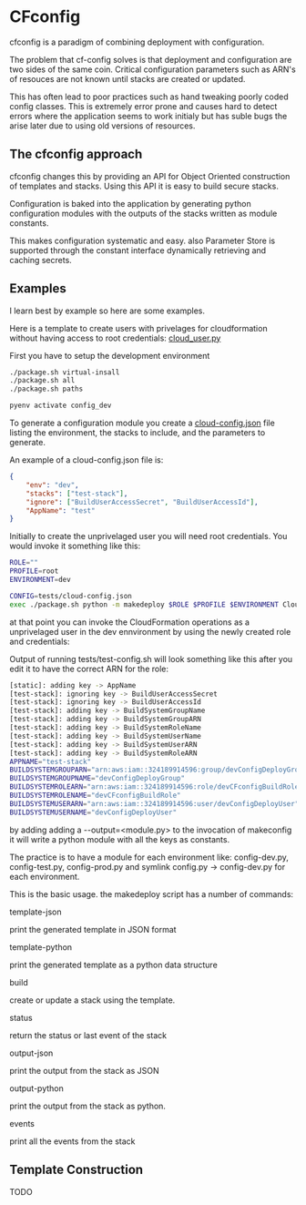 # CFconfig

cfconfig is a paradigm of combining deployment with configuration.

The problem that cf-config solves is that deployment and configuration
are two sides of the same coin. Critical configuration parameters such
as ARN's of resouces are not known until stacks are created or updated.

This has often lead to poor practices such as hand tweaking poorly coded
config classes. This is extremely error prone and causes hard to detect
errors where the application seems to work initialy but has suble bugs
the arise later due to using old versions of resources.

## The cfconfig approach

cfconfig changes this by providing an API for Object Oriented construction
of templates and stacks. Using this API it is easy to build secure stacks.

Configuration is baked into the application by generating python configuration
modules with the outputs of the stacks written as module constants.

This makes configuration systematic and easy. also Parameter Store is supported
through the constant interface dynamically retrieving and caching secrets.

## Examples

I learn best by example so here are some examples.

Here is a template to create users with privelages for cloudformation
without having access to root credentials: [cloud_user.py](CloudFormation/cloud_user.py)

First you have to setup the development environment

```bash
./package.sh virtual-insall
./package.sh all 
./package.sh paths

pyenv activate config_dev
```

To generate a configuration module you create a [cloud-config.json](tests/cloud-config.json)
file listing the environment, the stacks to include, and the parameters to
generate.

An example of a cloud-config.json file is:

```json
{
    "env": "dev",
    "stacks": ["test-stack"],
    "ignore": ["BuildUserAccessSecret", "BuildUserAccessId"],
    "AppName": "test"
}
```

Initially to create the unprivelaged user you will need root credentials. You would invoke
it something like this:

```bash
ROLE=""
PROFILE=root
ENVIRONMENT=dev

CONFIG=tests/cloud-config.json
exec ./package.sh python -m makedeploy $ROLE $PROFILE $ENVIRONMENT CloudFormation cloud_user $CONFIG build
```

at that point you can invoke the CloudFormation operations as a unprivelaged user in the dev ennvironment
by using the newly created role and credentials:

Output of running tests/test-config.sh will look something like this after you edit it to have the
correct ARN for the role:

```bash
[static]: adding key -> AppName
[test-stack]: ignoring key -> BuildUserAccessSecret
[test-stack]: ignoring key -> BuildUserAccessId
[test-stack]: adding key -> BuildSystemGroupName
[test-stack]: adding key -> BuildSystemGroupARN
[test-stack]: adding key -> BuildSystemRoleName
[test-stack]: adding key -> BuildSystemUserName
[test-stack]: adding key -> BuildSystemUserARN
[test-stack]: adding key -> BuildSystemRoleARN
APPNAME="test-stack"
BUILDSYSTEMGROUPARN="arn:aws:iam::324189914596:group/devConfigDeployGroup"
BUILDSYSTEMGROUPNAME="devConfigDeployGroup"
BUILDSYSTEMROLEARN="arn:aws:iam::324189914596:role/devCFconfigBuildRole"
BUILDSYSTEMROLENAME="devCFconfigBuildRole"
BUILDSYSTEMUSERARN="arn:aws:iam::324189914596:user/devConfigDeployUser"
BUILDSYSTEMUSERNAME="devConfigDeployUser"
```

by adding adding a --output=<module.py> to the invocation of makeconfig it will write a python module
with all the keys as constants.

The practice is to have a module for each environment like: config-dev.py, config-test.py, config-prod.py
and symlink config.py -> config-dev.py for each environment.

This is the basic usage. the makedeploy script has a number of commands:

template-json

print the generated template in JSON format
    
template-python

print the generated template as a python data structure

build

create or update a stack using the template.

status

return the status or last event of the stack

output-json

print the output from the stack as JSON

output-python

print the output from the stack as python.

events

print all the events from the stack


## Template Construction

TODO





